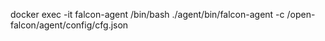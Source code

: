  docker exec -it falcon-agent /bin/bash
 ./agent/bin/falcon-agent -c /open-falcon/agent/config/cfg.json  